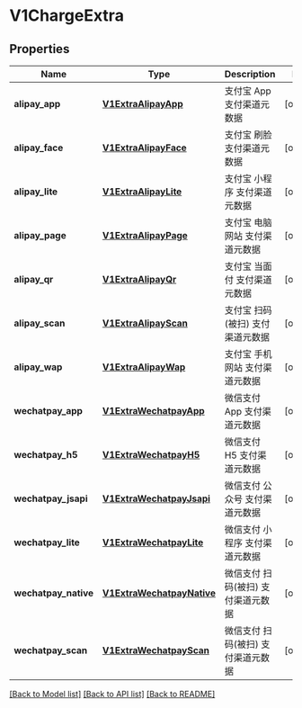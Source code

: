 # V1ChargeExtra

## Properties
Name | Type | Description | Notes
------------ | ------------- | ------------- | -------------
**alipay_app** | [**V1ExtraAlipayApp**](V1ExtraAlipayApp.md) | 支付宝 App 支付渠道元数据 | [optional] 
**alipay_face** | [**V1ExtraAlipayFace**](V1ExtraAlipayFace.md) | 支付宝 刷脸 支付渠道元数据 | [optional] 
**alipay_lite** | [**V1ExtraAlipayLite**](V1ExtraAlipayLite.md) | 支付宝 小程序 支付渠道元数据 | [optional] 
**alipay_page** | [**V1ExtraAlipayPage**](V1ExtraAlipayPage.md) | 支付宝 电脑网站 支付渠道元数据 | [optional] 
**alipay_qr** | [**V1ExtraAlipayQr**](V1ExtraAlipayQr.md) | 支付宝 当面付 支付渠道元数据 | [optional] 
**alipay_scan** | [**V1ExtraAlipayScan**](V1ExtraAlipayScan.md) | 支付宝 扫码(被扫) 支付渠道元数据 | [optional] 
**alipay_wap** | [**V1ExtraAlipayWap**](V1ExtraAlipayWap.md) | 支付宝 手机网站 支付渠道元数据 | [optional] 
**wechatpay_app** | [**V1ExtraWechatpayApp**](V1ExtraWechatpayApp.md) | 微信支付 App 支付渠道元数据 | [optional] 
**wechatpay_h5** | [**V1ExtraWechatpayH5**](V1ExtraWechatpayH5.md) | 微信支付 H5 支付渠道元数据 | [optional] 
**wechatpay_jsapi** | [**V1ExtraWechatpayJsapi**](V1ExtraWechatpayJsapi.md) | 微信支付 公众号 支付渠道元数据 | [optional] 
**wechatpay_lite** | [**V1ExtraWechatpayLite**](V1ExtraWechatpayLite.md) | 微信支付 小程序 支付渠道元数据 | [optional] 
**wechatpay_native** | [**V1ExtraWechatpayNative**](V1ExtraWechatpayNative.md) | 微信支付 扫码(被扫) 支付渠道元数据 | [optional] 
**wechatpay_scan** | [**V1ExtraWechatpayScan**](V1ExtraWechatpayScan.md) | 微信支付 扫码(被扫) 支付渠道元数据 | [optional] 

[[Back to Model list]](../README.md#documentation-for-models) [[Back to API list]](../README.md#documentation-for-api-endpoints) [[Back to README]](../README.md)


